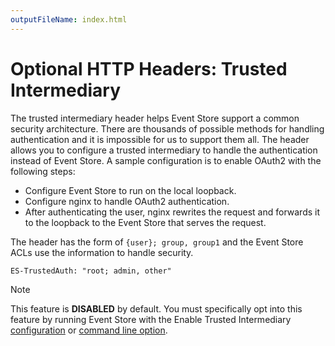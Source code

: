 ```yaml
---
outputFileName: index.html
---
```


# Optional HTTP Headers: Trusted Intermediary

The trusted intermediary header helps Event Store support a common security architecture. There are thousands of possible methods for handling authentication and it is impossible for us to support them all. The header allows you to configure a trusted intermediary to handle the authentication instead of Event Store. A sample configuration is to enable OAuth2 with the following steps:

- Configure Event Store to run on the local loopback.
- Configure nginx to handle OAuth2 authentication.
- After authenticating the user, nginx rewrites the request and forwards it to the loopback to the Event Store that serves the request.

The header has the form of `{user}; group, group1` and the Event Store ACLs use the information to handle security.

```http
ES-TrustedAuth: "root; admin, other"
```

> [!NOTE]
> This feature is **DISABLED** by default. You must specifically opt into this feature by running Event Store with the Enable Trusted Intermediary [configuration](~/dotnet-api/embedded-client.md) or [command line option](~/server/command-line-arguments.md).
